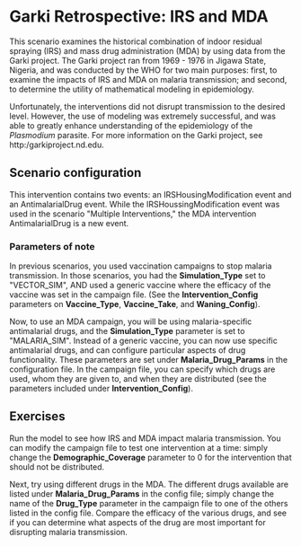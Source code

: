 # Garki Retrospective: IRS and MDA

This scenario examines the historical combination of indoor residual spraying (IRS) and mass drug
administration (MDA) by using data from the Garki project. The Garki project ran from 1969 - 1976 in
Jigawa State, Nigeria, and was conducted by the WHO for two main purposes: first, to examine the
impacts of IRS and MDA on malaria transmission; and second, to determine the utility of mathematical
modeling in epidemiology.

Unfortunately, the interventions did not disrupt transmission to the desired level. However, the
use of modeling was extremely successful, and was able to greatly enhance understanding of the
epidemiology of the *Plasmodium* parasite. For more information on the Garki project, see
http:/garkiproject.nd.edu.



## Scenario configuration

This intervention contains two events: an IRSHousingModification event and an AntimalarialDrug
event. While the IRSHoussingModification event was used in the scenario "Multiple Interventions,"
the MDA intervention AntimalarialDrug is a new event.


### Parameters of note

In previous scenarios, you used vaccination campaigns to stop malaria transmission. In those
scenarios, you had the **Simulation_Type** set to "VECTOR_SIM", AND used a generic vaccine where the
efficacy of the vaccine was set in the campaign file. (See the **Intervention_Config** parameters on
**Vaccine_Type**, **Vaccine_Take**, and **Waning_Config**).


Now, to use an MDA campaign, you will be using malaria-specific antimalarial drugs, and the
**Simulation_Type** parameter is set to "MALARIA_SIM". Instead of a generic vaccine, you can now
use specific antimalarial drugs, and can configure particular aspects of drug functionality. These
parameters are set under **Malaria_Drug_Params** in the configuration file. In the campaign file,
you can specify which drugs are used, whom they are given to, and when they are distributed (see
the parameters included under **Intervention_Config**).



## Exercises

Run the model to see how IRS and MDA impact malaria transmission.  You can modify the campaign
file to test one intervention at a time: simply change the **Demographic_Coverage** parameter to 0
for the intervention that should not be distributed.

Next, try using different drugs in the MDA. The different drugs available are listed under
**Malaria_Drug_Params** in the config file; simply change the name of the **Drug_Type** parameter
in the campaign file to one of the others listed in the config file. Compare the efficacy of the
various drugs, and see if you can determine what aspects of the drug are most important for
disrupting malaria transmission.